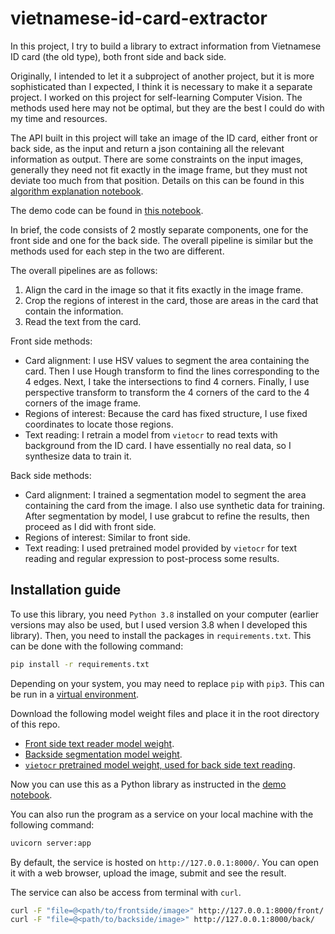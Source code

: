 # vietnamese-id-card-extractor
In this project, I try to build a library to extract information from Vietnamese ID card (the old type), both front side and back side.

Originally, I intended to let it a subproject of another project, but it is more sophisticated than I expected, I think it is necessary to make it a separate project. I worked on this project for self-learning Computer Vision. The methods used here may not be optimal, but they are the best I could do with my time and resources.

The API built in this project will take an image of the ID card, either front or back side, as the input and return a json containing all the relevant information as output. There are some constraints on the input images, generally they need not fit exactly in the image frame, but they must not deviate too much from that position. Details on this can be found in this [algorithm explanation notebook](./methods-explanation.ipynb).

The demo code can be found in [this notebook](./demo.ipynb).

In brief, the code consists of 2 mostly separate components, one for the front side and one for the back side. The overall pipeline is similar but the methods used for each step in the two are different.

The overall pipelines are as follows:
1. Align the card in the image so that it fits exactly in the image frame.
2. Crop the regions of interest in the card, those are areas in the card that contain the information.
3. Read the text from the card.

Front side methods:
- Card alignment: I use HSV values to segment the area containing the card. Then I use Hough transform to find the lines corresponding to the 4 edges. Next, I take the intersections to find 4 corners. Finally, I use perspective transform to transform the 4 corners of the card to the 4 corners of the image frame.
- Regions of interest: Because the card has fixed structure, I use fixed coordinates to locate those regions.
- Text reading: I retrain a model from `vietocr` to read texts with background from the ID card. I have essentially no real data, so I synthesize data to train it.

Back side methods:
- Card alignment: I trained a segmentation model to segment the area containing the card from the image. I also use synthetic data for training. After segmentation by model, I use grabcut to refine the results, then proceed as I did with front side.
- Regions of interest: Similar to front side.
- Text reading: I used pretrained model provided by `vietocr` for text reading and regular expression to post-process some results.

## Installation guide
To use this library, you need `Python 3.8` installed on your computer (earlier versions may also be used, but I used version 3.8 when I developed this library). Then, you need to install the packages in `requirements.txt`. This can be done with the following command:
```bash
pip install -r requirements.txt
```
Depending on your system, you may need to replace `pip` with `pip3`. This can be run in a [virtual environment](https://docs.python.org/3/library/venv.html).

Download the following model weight files and place it in the root directory of this repo.
- [Front side text reader model weight](https://drive.google.com/file/d/14cGUnx7xEs0PHtwEMkDi6XeBvMtCUpJs/view?usp=sharing).
- [Backside segmentation model weight](https://drive.google.com/file/d/1ErGCbLnnrw2HkUtsvTC_de1WzleP-int/view?usp=sharing).
- [`vietocr` pretrained model weight, used for back side text reading](https://drive.google.com/file/d/1LzvXrpqmRi_DuOGfoT9fRSa4_ehr0wkm/view?usp=sharing).

Now you can use this as a Python library as instructed in the [demo notebook](./demo.ipynb).

You can also run the program as a service on your local machine with the following command:
```bash
uvicorn server:app
```
By default, the service is hosted on `http://127.0.0.1:8000/`. You can open it with a web browser, upload the image, submit and see the result.

The service can also be access from terminal with `curl`.
```bash
curl -F "file=@<path/to/frontside/image>" http://127.0.0.1:8000/front/
curl -F "file=@<path/to/backside/image>" http://127.0.0.1:8000/back/
```